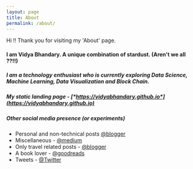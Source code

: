 ```yaml
---
layout: page
title: About
permalink: /about/
---
```


Hi !!
Thank you for visiting my 'About' page.

#### I am Vidya Bhandary. A unique combination of stardust. (Aren't we all ??!!)
##### I am a technology enthusiast who is currently exploring Data Science, Machine Learning, Data Visualization and Block Chain.

##### My static landing page - [*https://vidyabhandary.github.io*](https://vidyabhandary.github.io)
##### Other social media presence (or experiments)

- Personal and non-technical posts [@blogger](https://vidyabhandary.blogspot.com/)
- Miscellaneous - [@medium](https://vidyabhandary.medium.com/)
- Only travel related posts - [@blogger](http://traveljaunts.blogspot.com/) 
- A book lover - [@goodreads](https://www.goodreads.com/user/show/63883501-vidya) 
- Tweets - [@Twitter](https://twitter.com/vidya_bhandary)
